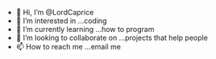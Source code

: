 - 👋 Hi, I’m @LordCaprice
- 👀 I’m interested in ...coding 
- 🌱 I’m currently learning ...how to program 
- 💞️ I’m looking to collaborate on ...projects that help people 
- 📫 How to reach me ...email me

<!---
LordCaprice/LordCaprice is a ✨ special ✨ repository because its `README.md` (this file) appears on your GitHub profile.
You can click the Preview link to take a look at your changes.
--->
